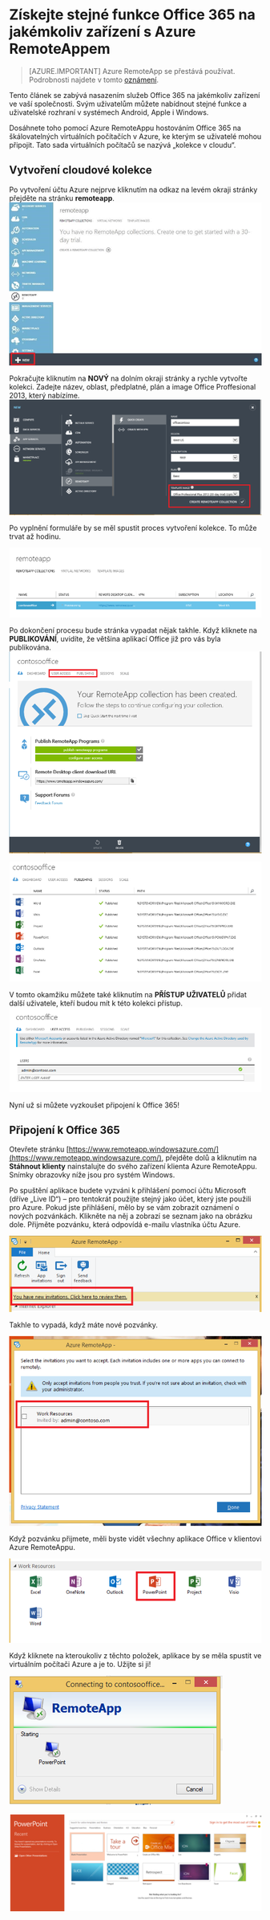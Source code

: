 <properties
   pageTitle="Získejte stejné funkce Office 365 na jakémkoliv zařízení s Azure RemoteAppem | Microsoft Azure"
   description="Naučte se sdílet libovolnou aplikaci Office 365 s uživateli pomocí Azure RemoteAppu."
   services="remoteapp"
   documentationCenter=""
   authors="guscatalano"
   manager="mbaldwin"
   editor=""/>

<tags
   ms.service="remoteapp"
   ms.devlang="na"
   ms.topic="hero-article"
   ms.tgt_pltfrm="na"
   ms.workload="compute"
   ms.date="08/15/2016"
   ms.author="guscatal;elizapo"/>



# Získejte stejné funkce Office 365 na jakémkoliv zařízení s Azure RemoteAppem

> [AZURE.IMPORTANT]
> Azure RemoteApp se přestává používat. Podrobnosti najdete v tomto [oznámení](https://go.microsoft.com/fwlink/?linkid=821148).

Tento článek se zabývá nasazením služeb Office 365 na jakémkoliv zařízení ve vaší společnosti. Svým uživatelům můžete nabídnout stejné funkce a uživatelské rozhraní v systémech Android, Apple i Windows.

Dosáhnete toho pomocí Azure RemoteAppu hostováním Office 365 na škálovatelných virtuálních počítačích v Azure, ke kterým se uživatelé mohou připojit. Tato sada virtuálních počítačů se nazývá „kolekce v cloudu“.

## Vytvoření cloudové kolekce

Po vytvoření účtu Azure nejprve kliknutím na odkaz na levém okraji stránky přejděte na stránku **remoteapp**.
![Azure RemoteApp na webu Azure Portal](./media/remoteapp-tutorial-o365anywhere/1-menu.png)

Pokračujte kliknutím na **NOVÝ** na dolním okraji stránky a rychle vytvořte kolekci. Zadejte název, oblast, předplatné, plán a image Office Proffesional 2013, který nabízíme.
![Dialog Vytvořit](./media/remoteapp-tutorial-o365anywhere/2-quickcreate.png)

Po vyplnění formuláře by se měl spustit proces vytvoření kolekce. To může trvat až hodinu.

![Čekání](./media/remoteapp-tutorial-o365anywhere/3-waiting.png)

Po dokončení procesu bude stránka vypadat nějak takhle. Když kliknete na **PUBLIKOVÁNÍ**, uvidíte, že většina aplikací Office již pro vás byla publikována.
![Vytvořená kolekce](./media/remoteapp-tutorial-o365anywhere/4-done.png)

![Publikované aplikace](./media/remoteapp-tutorial-o365anywhere/5-publish.png)

V tomto okamžiku můžete také kliknutím na **PŘÍSTUP UŽIVATELŮ** přidat další uživatele, kteří budou mít k této kolekci přístup.
![Konfigurace přístupu uživatelů](./media/remoteapp-tutorial-o365anywhere/6-user.png)

Nyní už si můžete vyzkoušet připojení k Office 365!

## Připojení k Office 365

Otevřete stránku [https://www.remoteapp.windowsazure.com/](https://www.remoteapp.windowsazure.com/), přejděte dolů a kliknutím na **Stáhnout klienty** nainstalujte do svého zařízení klienta Azure RemoteAppu. Snímky obrazovky níže jsou pro systém Windows.

Po spuštění aplikace budete vyzváni k přihlášení pomocí účtu Microsoft (dříve „Live ID“) – pro tentokrát použijte stejný jako účet, který jste použili pro Azure. Pokud jste přihlášení, mělo by se vám zobrazit oznámení o nových pozvánkách. Klikněte na něj a zobrazí se seznam jako na obrázku dole. Přijměte pozvánku, která odpovídá e-mailu vlastníka účtu Azure.

![Nová pozvánka](./media/remoteapp-tutorial-o365anywhere/7-araclient.png)

Takhle to vypadá, když máte nové pozvánky.

![Potvrzení aplikace](./media/remoteapp-tutorial-o365anywhere/8-invitation.png)

Když pozvánku přijmete, měli byste vidět všechny aplikace Office v klientovi Azure RemoteAppu.

![Seznam aplikací](./media/remoteapp-tutorial-o365anywhere/9-work.png)

Když kliknete na kteroukoliv z těchto položek, aplikace by se měla spustit ve virtuálním počítači Azure a je to. Užijte si ji!

![spouštění](./media/remoteapp-tutorial-o365anywhere/10-arastart.png)

![powerpoint](./media/remoteapp-tutorial-o365anywhere/11-pp.png)



<!--HONumber=Sep16_HO3-->


